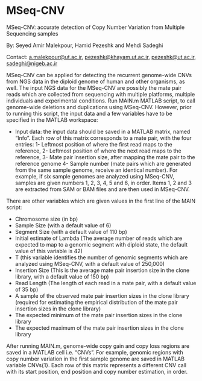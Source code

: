 # MSeq-CNV
MSeq-CNV: accurate detection of Copy Number Variation from Multiple Sequencing samples

By: 
Seyed Amir Malekpour, Hamid Pezeshk and Mehdi Sadeghi

Contact: a.malekpour@ut.ac.ir, pezeshk@khayam.ut.ac.ir, pezeshk@ut.ac.ir, sadeghi@nigeb.ac.ir

MSeq-CNV can be applied for detecting the recurrent genome-wide CNVs from NGS data in the diploid genome of human and other organisms, as well. The input NGS data for the MSeq-CNV are possibly the mate pair reads which are collected from sequencing with multiple platforms, multiple individuals and experimental conditions.
Run MAIN.m MATLAB script, to call genome-wide deletions and duplications using MSeq-CNV. However, prior to running this script, the input data and a few variables have to be specified in the MATLAB workspace:

-	Input data: the input data should be saved in a MATLAB matrix, named “Info”. Each row of this matrix corresponds to a mate pair, with the four entries:
1-	Leftmost position of where the first read maps to the reference, 
2-	Leftmost position of where the next read maps to the reference, 
3-	Mate pair insertion size, after mapping the mate pair to the reference genome
4-	Sample number (mate pairs which are generated from the same sample genome, receive an identical number). For example, if six sample genomes are analyzed using MSeq-CNV, samples are given numbers 1, 2, 3, 4, 5 and 6, in order. 
Items 1, 2 and 3 are extracted from SAM or BAM files and are then used in MSeq-CNV.


There are other variables which are given values in the first line of the MAIN script: 
-	Chromosome size (in bp)
-	Sample Size (with a default value of 6)
-	Segment Size (with a default value of 110 bp)
-	Initial estimate of Lambda (The average number of reads which are expected to map to a genomic segment with diploid state, the default value of this variable is 42)
-	T (this variable identifies the number of genomic segments which are analyzed using MSeq-CNV, with a default value of 250,000)
-	Insertion Size (This is the average mate pair insertion size in the clone library, with a default value of 150 bp)
-	Read Length (The length of each read in a mate pair, with a default value of 35 bp)
-	A sample of the observed mate pair insertion sizes in the clone library (required for estimating the empirical distribution of the mate pair insertion sizes in the clone library) 
-	The expected minimum of the mate pair insertion sizes in the clone library
-	The expected maximum of the mate pair insertion sizes in the clone library 


After running MAIN.m, genome-wide copy gain and copy loss regions are saved in a MATLAB cell i.e. “CNVs”. For example, genomic regions with copy number variation in the first sample genome are saved in MATLAB variable CNVs{1}. Each row of this matrix represents a different CNV call with its start position, end position and copy number estimation, in order.
